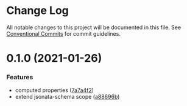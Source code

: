 # Change Log

All notable changes to this project will be documented in this file.
See [Conventional Commits](https://conventionalcommits.org) for commit guidelines.

# 0.1.0 (2021-01-26)


### Features

* computed properties ([7a7a4f2](https://github.com/platyplus/platydev/commit/7a7a4f2bab688420fc8397cd56c9f7e0abbf9e6f))
* extend jsonata-schema scope ([a88696b](https://github.com/platyplus/platydev/commit/a88696b7ea6c88ec58f11f4e3598923d23bcbd3e))
